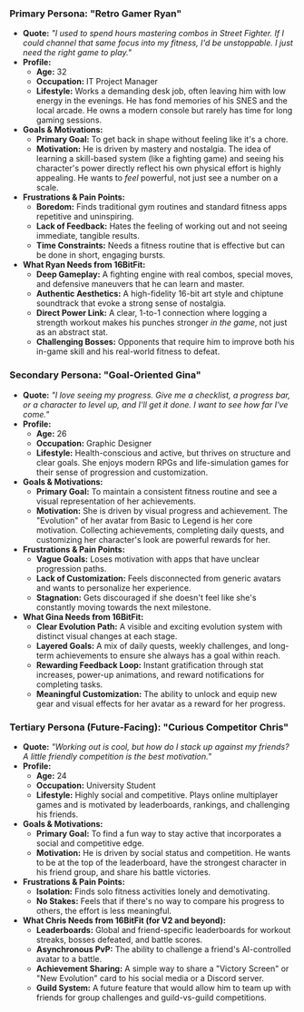 ### **Primary Persona: "Retro Gamer Ryan"**

* **Quote:** *"I used to spend hours mastering combos in Street Fighter. If I could channel that same focus into my fitness, I'd be unstoppable. I just need the right game to play."*  
* **Profile:**  
  * **Age:** 32  
  * **Occupation:** IT Project Manager  
  * **Lifestyle:** Works a demanding desk job, often leaving him with low energy in the evenings. He has fond memories of his SNES and the local arcade. He owns a modern console but rarely has time for long gaming sessions.  
* **Goals & Motivations:**  
  * **Primary Goal:** To get back in shape without feeling like it's a chore.  
  * **Motivation:** He is driven by mastery and nostalgia. The idea of learning a skill-based system (like a fighting game) and seeing his character's power directly reflect his own physical effort is highly appealing. He wants to *feel* powerful, not just see a number on a scale.  
* **Frustrations & Pain Points:**  
  * **Boredom:** Finds traditional gym routines and standard fitness apps repetitive and uninspiring.  
  * **Lack of Feedback:** Hates the feeling of working out and not seeing immediate, tangible results.  
  * **Time Constraints:** Needs a fitness routine that is effective but can be done in short, engaging bursts.  
* **What Ryan Needs from 16BitFit:**  
  * **Deep Gameplay:** A fighting engine with real combos, special moves, and defensive maneuvers that he can learn and master.  
  * **Authentic Aesthetics:** A high-fidelity 16-bit art style and chiptune soundtrack that evoke a strong sense of nostalgia.  
  * **Direct Power Link:** A clear, 1-to-1 connection where logging a strength workout makes his punches stronger *in the game*, not just as an abstract stat.  
  * **Challenging Bosses:** Opponents that require him to improve both his in-game skill and his real-world fitness to defeat.

### **Secondary Persona: "Goal-Oriented Gina"**

* **Quote:** *"I love seeing my progress. Give me a checklist, a progress bar, or a character to level up, and I'll get it done. I want to see how far I've come."*  
* **Profile:**  
  * **Age:** 26  
  * **Occupation:** Graphic Designer  
  * **Lifestyle:** Health-conscious and active, but thrives on structure and clear goals. She enjoys modern RPGs and life-simulation games for their sense of progression and customization.  
* **Goals & Motivations:**  
  * **Primary Goal:** To maintain a consistent fitness routine and see a visual representation of her achievements.  
  * **Motivation:** She is driven by visual progress and achievement. The "Evolution" of her avatar from Basic to Legend is her core motivation. Collecting achievements, completing daily quests, and customizing her character's look are powerful rewards for her.  
* **Frustrations & Pain Points:**  
  * **Vague Goals:** Loses motivation with apps that have unclear progression paths.  
  * **Lack of Customization:** Feels disconnected from generic avatars and wants to personalize her experience.  
  * **Stagnation:** Gets discouraged if she doesn't feel like she's constantly moving towards the next milestone.  
* **What Gina Needs from 16BitFit:**  
  * **Clear Evolution Path:** A visible and exciting evolution system with distinct visual changes at each stage.  
  * **Layered Goals:** A mix of daily quests, weekly challenges, and long-term achievements to ensure she always has a goal within reach.  
  * **Rewarding Feedback Loop:** Instant gratification through stat increases, power-up animations, and reward notifications for completing tasks.  
  * **Meaningful Customization:** The ability to unlock and equip new gear and visual effects for her avatar as a reward for her progress.

### **Tertiary Persona (Future-Facing): "Curious Competitor Chris"**

* **Quote:** *"Working out is cool, but how do I stack up against my friends? A little friendly competition is the best motivation."*  
* **Profile:**  
  * **Age:** 24  
  * **Occupation:** University Student  
  * **Lifestyle:** Highly social and competitive. Plays online multiplayer games and is motivated by leaderboards, rankings, and challenging his friends.  
* **Goals & Motivations:**  
  * **Primary Goal:** To find a fun way to stay active that incorporates a social and competitive edge.  
  * **Motivation:** He is driven by social status and competition. He wants to be at the top of the leaderboard, have the strongest character in his friend group, and share his battle victories.  
* **Frustrations & Pain Points:**  
  * **Isolation:** Finds solo fitness activities lonely and demotivating.  
  * **No Stakes:** Feels that if there's no way to compare his progress to others, the effort is less meaningful.  
* **What Chris Needs from 16BitFit (for V2 and beyond):**  
  * **Leaderboards:** Global and friend-specific leaderboards for workout streaks, bosses defeated, and battle scores.  
  * **Asynchronous PvP:** The ability to challenge a friend's AI-controlled avatar to a battle.  
  * **Achievement Sharing:** A simple way to share a "Victory Screen" or "New Evolution" card to his social media or a Discord server.  
  * **Guild System:** A future feature that would allow him to team up with friends for group challenges and guild-vs-guild competitions.